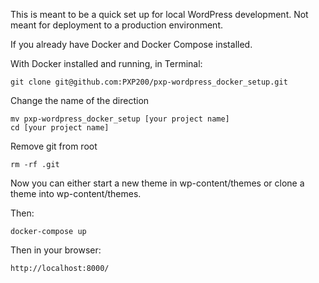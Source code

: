 This is meant to be a quick set up for local WordPress development. Not meant for deployment to a production environment.

If you already have Docker and Docker Compose installed.

With Docker installed and running, in Terminal:

````
git clone git@github.com:PXP200/pxp-wordpress_docker_setup.git
````

Change the name of the direction
````
mv pxp-wordpress_docker_setup [your project name]
cd [your project name]
````
Remove git from root
````
rm -rf .git
````

Now you can either start a new theme in wp-content/themes or clone a theme into wp-content/themes.


Then:

````
docker-compose up
````

Then in your browser:
````
http://localhost:8000/
````


